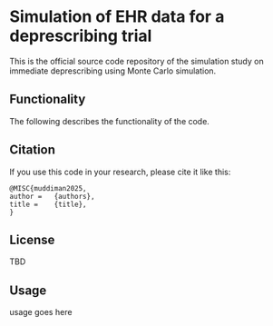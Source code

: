 # Simulation of EHR data for a deprescribing trial

This is the official source code repository of the simulation study on immediate deprescribing using Monte Carlo simulation. 


## Functionality ##
The following describes the functionality of the code.

## Citation ##
If you use this code in your research, please cite it like this:
```
@MISC{muddiman2025,
author =   {authors},
title =    {title},
}
```



## License

TBD

## Usage

usage goes here
